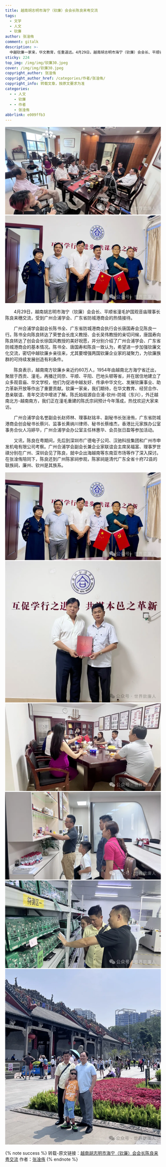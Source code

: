 ```yaml
---
title: 越南胡志明市海宁（钦廉）会会长陈良来粤交流
tags:
  - 文学
  - 人文
  - 钦廉
author: 张淦侑
comment: gitalk
description: >-
  中越钦廉一家亲，华文教育，任重道远。4月29日，越南胡志明市海宁（钦廉）会会长、平顺省潼毛护国观音庙理事长陈良来穗交流，受到广州合浦学会、广东省防城港商会的热情接待。
sticky: 224
top_img: /img/img/钦廉30.jpeg
cover: /img/img/钦廉30.jpeg
copyright_author: 张淦侑
copyright_author_href: /categories/作者/张淦侑/
copyright_info: 转载文章，按原文要求为准
categories:
  - - 人文
    - 钦廉
  - - 作者
    - 张淦侑
abbrlink: e009ffb3
---
```

![](/img/img/钦廉30.jpeg)
![](/img/img/钦廉32.webp)

&emsp;&emsp;4月29日，越南胡志明市海宁（钦廉）会会长、平顺省潼毛护国观音庙理事长陈良来穗交流，受到广州合浦学会、广东省防城港商会的热情接待。

&emsp;&emsp;广州合浦学会副会长陈书全、广东省防城港商会执行会长唐国寿会见陈良一行。陈书全向陈良转达了荣誉会长庞义教授、会长吴伟教授的亲切问候，唐国寿向陈良转达了创会会长徐国风教授的美好祝愿，并分别介绍了广州合浦学会、广东省防城港商会的基本情况。陈书全、唐国寿和陈良一致认为，希望进一步加强钦廉文化交流，密切中越钦廉乡亲往来，尤其要增强两国钦廉企业家的凝聚力，为钦廉族群的可持续发展创造有利条件。

&emsp;&emsp;陈良表示，越南南方钦廉乡亲近约60万人，1954年由越南北方海宁省迁出，聚居于西贡、潼毛，再播迁同奈、平顺、平阳、巴地头顿等省，并在居住地建立了众多观音庙、华文学校，他们为促进中越友好、传承中华文化、发展钦廉事业、助力革新开放等作出了重要贡献。钦廉一家亲，我们期待，在华文教育、经贸合作、恳亲联谊、青年交流中增进了解。陈氏始祖源自合浦-钦州-防城（东兴），外迁越南北方-越南南方，我们正在潼毛重建的陈氏宗祠预计今年落成，热忱欢迎大家来访。

&emsp;&emsp;广州合浦学会名誉副会长赵师林、理事赵铭丰、副秘书长张淦侑，广东省防城港商会创会秘书长蔡兴、监事长黄纳川律师、秘书长蔡维杰，香港比元家族办公室事务合伙人冯婷华，广州合浦学会办公室主任林惠华、会员张日盈等参加活动。

&emsp;&emsp;又讯，陈良在粤期间，先后到深圳市广德电子公司、汉驰科技集团和广州市申发机电有限公司考察。广州合浦学会副会长兼企业家联谊会主席吴福富、理事罗世祺分别在广州、深圳会见了陈良，就中企出海越南等东南亚市场等作了深入探讨。在张淦侑陪同下，陈良还到广州陈家祠参观，陈家祠是清代广东全省十府72县的联族祠，廉州、钦州是其族系。

![](/img/img/钦廉32.webp)
![](/img/img/钦廉33.webp)
![](/img/img/钦廉34.webp)
![](/img/img/钦廉35.webp)
![](/img/img/钦廉36.webp)
![](/img/img/钦廉37.webp)

{% note success %}
转载-原文链接：[越南胡志明市海宁（钦廉）会会长陈良来粤交流](https://mp.weixin.qq.com/s/lFBQKuHrtef6erANT7ZOZQ)
作者：[张淦侑](https://yesandnoandperhaps.cn/categories/%E4%BD%9C%E8%80%85/%E5%BC%A0%E6%B7%A6%E4%BE%91/)
{% endnote %}